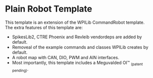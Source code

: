 # Plain Robot Template

This template is an extension of the WPILib CommandRobot template.<br>
The extra features of this template are:
* SpikesLib2, CTRE Phoenix and Revleib vendordeps are added by default.
* Removeal of the example commands and classes WPILib creates by default.
* A robot map with CAN, DIO, PWM and AIN interfaces.
* Most importantly, this template includes a Meguvalded OI™ <sub>(patent pending)</sub>. 
